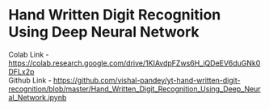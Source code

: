 # Hand Written Digit Recognition Using Deep Neural Network
Colab Link - https://colab.research.google.com/drive/1KIAvdpFZws6H_iQDeEV6duGNk0DFLx2p  
Github Link - https://github.com/vishal-pandey/yt-hand-written-digit-recognition/blob/master/Hand_Written_Digit_Recognition_Using_Deep_Neural_Network.ipynb  

